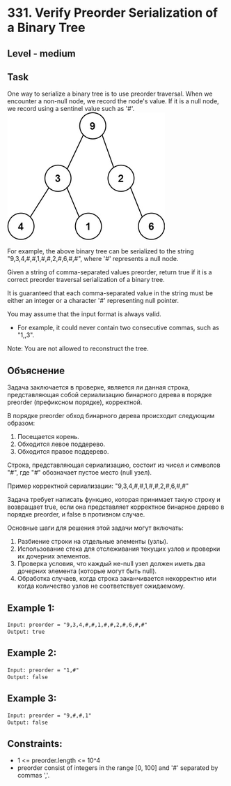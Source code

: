 # 331. Verify Preorder Serialization of a Binary Tree


## Level - medium 


## Task
One way to serialize a binary tree is to use preorder traversal. When we encounter a non-null node, we record the node's value. 
If it is a null node, we record using a sentinel value such as '#'.
![img.png](img.png)

For example, the above binary tree can be serialized to the string "9,3,4,#,#,1,#,#,2,#,6,#,#", where '#' represents a null node.

Given a string of comma-separated values preorder, return true if it is a correct preorder traversal serialization of a binary tree.

It is guaranteed that each comma-separated value in the string must be either an integer or a character '#' representing null pointer.


You may assume that the input format is always valid.
- For example, it could never contain two consecutive commas, such as "1,,3".

Note: You are not allowed to reconstruct the tree.


## Объяснение
Задача заключается в проверке, является ли данная строка, 
представляющая собой сериализацию бинарного дерева в порядке preorder (префиксном порядке), корректной.

В порядке preorder обход бинарного дерева происходит следующим образом:
1. Посещается корень.
2. Обходится левое поддерево.
3. Обходится правое поддерево.

Строка, представляющая сериализацию, состоит из чисел и символов "#", где "#" обозначает пустое место (null узел).

Пример корректной сериализации: "9,3,4,#,#,1,#,#,2,#,6,#,#"

Задача требует написать функцию, которая принимает такую строку и возвращает true, 
если она представляет корректное бинарное дерево в порядке preorder, и false в противном случае.

Основные шаги для решения этой задачи могут включать:
1. Разбиение строки на отдельные элементы (узлы).
2. Использование стека для отслеживания текущих узлов и проверки их дочерних элементов.
3. Проверка условия, что каждый не-null узел должен иметь два дочерних элемента (которые могут быть null).
4. Обработка случаев, когда строка заканчивается некорректно или когда количество узлов не соответствует ожидаемому.


## Example 1:
````
Input: preorder = "9,3,4,#,#,1,#,#,2,#,6,#,#"
Output: true
````


## Example 2:
````
Input: preorder = "1,#"
Output: false
````


## Example 3:
````
Input: preorder = "9,#,#,1"
Output: false
````

## Constraints:
- 1 <= preorder.length <= 10^4
- preorder consist of integers in the range [0, 100] and '#' separated by commas ','.